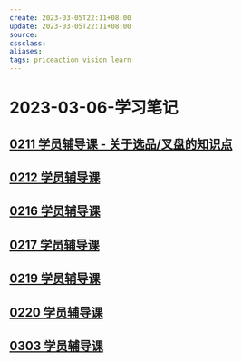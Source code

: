 ```yaml
---
create: 2023-03-05T22:11+08:00
update: 2023-03-05T22:11+08:00
source:
cssclass:
aliases:
tags: priceaction vision learn
---
```


# 2023-03-06-学习笔记

## [0211 学员辅导课 - 关于选品/叉盘的知识点](https://meeting.tencent.com/v2/cloud-record/share?id=a8965d65-6914-4335-890d-3443c06f99ca&from=3&is-single=true)

## [0212 学员辅导课](https://meeting.tencent.com/v2/cloud-record/share?id=a8965d65-6914-4335-890d-3443c06f99ca&from=3&is-single=true)

## [0216 学员辅导课](https://meeting.tencent.com/v2/cloud-record/share?id=037cf3e8-1b1f-4717-85a4-13110a63138f&from=3)

## [0217 学员辅导课](https://meeting.tencent.com/v2/cloud-record/share?id=59af70fb-8644-46c5-9eb1-eefa2dcee6cc&from=3&is-single=true)

## [0219 学员辅导课](https://meeting.tencent.com/v2/cloud-record/share?id=1531c504-a70d-46ae-a877-9a4d7b0e7ed6&from=3&is-single=true)

## [0220 学员辅导课](https://meeting.tencent.com/v2/cloud-record/share?id=6e6997c9-8983-4f05-984d-609fe7f4233f&from=3&is-single=true)

## [0303 学员辅导课](https://meeting.tencent.com/v2/cloud-record/share?id=94b4d611-1d7c-4d4c-ad4a-7d42a04ab357&from=3)
